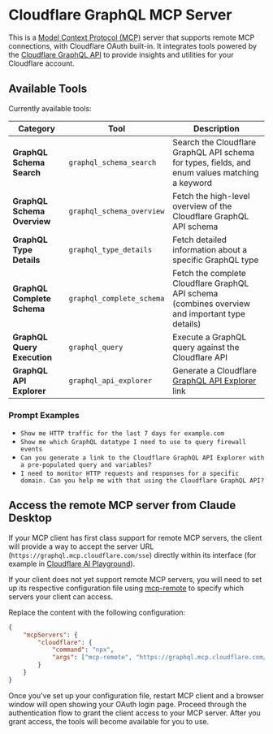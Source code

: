 # Cloudflare GraphQL MCP Server

This is a [Model Context Protocol (MCP)](https://modelcontextprotocol.io/introduction) server that supports remote MCP
connections, with Cloudflare OAuth built-in. It integrates tools powered by the [Cloudflare GraphQL API](https://developers.cloudflare.com/analytics/graphql-api/) to provide insights and utilities for your Cloudflare account.

## Available Tools

Currently available tools:

| **Category**           | **Tool**                        | **Description**                                                                                                      |
| ---------------------- | ------------------------------- | -------------------------------------------------------------------------------------------------------------------- |
| **GraphQL Schema Search** | `graphql_schema_search` | Search the Cloudflare GraphQL API schema for types, fields, and enum values matching a keyword |
| **GraphQL Schema Overview** | `graphql_schema_overview` | Fetch the high-level overview of the Cloudflare GraphQL API schema |
| **GraphQL Type Details** | `graphql_type_details` | Fetch detailed information about a specific GraphQL type |
| **GraphQL Complete Schema** | `graphql_complete_schema` | Fetch the complete Cloudflare GraphQL API schema (combines overview and important type details)|
| **GraphQL Query Execution** | `graphql_query` | Execute a GraphQL query against the Cloudflare API |
| **GraphQL API Explorer** | `graphql_api_explorer` | Generate a Cloudflare [GraphQL API Explorer](https://graphql.cloudflare.com/explorer) link |

### Prompt Examples

- `Show me HTTP traffic for the last 7 days for example.com`
- `Show me which GraphQL datatype I need to use to query firewall events`
- `Can you generate a link to the Cloudflare GraphQL API Explorer with a pre-populated query and variables?`
- `I need to monitor HTTP requests and responses for a specific domain. Can you help me with that using the Cloudflare GraphQL API?`

## Access the remote MCP server from Claude Desktop

If your MCP client has first class support for remote MCP servers, the client will provide a way to accept the server URL (`https://graphql.mcp.cloudflare.com/sse`) directly within its interface (for example in [Cloudflare AI Playground](https://playground.ai.cloudflare.com/)).

If your client does not yet support remote MCP servers, you will need to set up its respective configuration file using [mcp-remote](https://www.npmjs.com/package/mcp-remote) to specify which servers your client can access.

Replace the content with the following configuration:

```json
{
	"mcpServers": {
		"cloudflare": {
			"command": "npx",
			"args": ["mcp-remote", "https://graphql.mcp.cloudflare.com/sse"]
		}
	}
}
```

Once you've set up your configuration file, restart MCP client and a browser window will open showing your OAuth login page. Proceed through the authentication flow to grant the client access to your MCP server. After you grant access, the tools will become available for you to use.